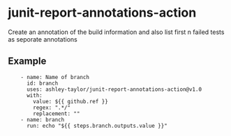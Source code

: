 # junit-report-annotations-action
Create an annotation of the build information and also list first n failed tests as seporate annotations

## Example
```
    - name: Name of branch
      id: branch
      uses: ashley-taylor/junit-report-annotations-action@v1.0
      with:
        value: ${{ github.ref }}
        regex: ".*/"
        replacement: ""
    - name: branch
      run: echo "${{ steps.branch.outputs.value }}"
``` 
   
